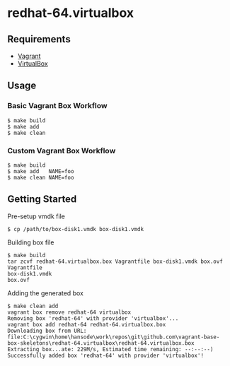 redhat-64.virtualbox
====================

Requirements
------------

+ [Vagrant](http://www.vagrantup.com/)
+ [VirtualBox](https://www.virtualbox.org/)

Usage
-----

### Basic Vagrant Box Workflow

```
$ make build
$ make add
$ make clean
```

### Custom Vagrant Box Workflow

```
$ make build
$ make add   NAME=foo
$ make clean NAME=foo
```

Getting Started
---------------

Pre-setup vmdk file

```
$ cp /path/to/box-disk1.vmdk box-disk1.vmdk
```

Building box file

```
$ make build
tar zcvf redhat-64.virtualbox.box Vagrantfile box-disk1.vmdk box.ovf
Vagrantfile
box-disk1.vmdk
box.ovf
```

Adding the generated box

```
$ make clean add
vagrant box remove redhat-64 virtualbox
Removing box 'redhat-64' with provider 'virtualbox'...
vagrant box add redhat-64 redhat-64.virtualbox.box
Downloading box from URL: file:C:\cygwin\home\hansode\work\repos\git\github.com\vagrant-base-box-skeletons\redhat-64.virtualbox\redhat-64.virtualbox.box
Extracting box...ate: 229M/s, Estimated time remaining: --:--:--)
Successfully added box 'redhat-64' with provider 'virtualbox'!
```
